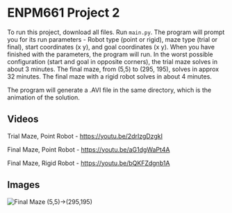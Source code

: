 # ENPM661 Project 2

To run this project, download all files. Run `main.py`. The program will prompt you for its run parameters - Robot type (point or rigid), maze type (trial or final), start coordinates (x y), and goal coordinates (x y). When you have finished with the parameters, the program will run. In the worst possible configuration (start and goal in opposite corners), the trial maze solves in about 3 minutes. The final maze, from (5,5) to (295, 195), solves in approx 32 minutes. The final maze with a rigid robot solves in about 4 minutes. 

The program will generate a .AVI file in the same directory, which is the animation of the solution. 

## Videos
Trial Maze, Point Robot - https://youtu.be/2drIzgDzgkI

Final Maze, Point Robot - https://youtu.be/aG1dgWaPt4A

Final Maze, Rigid Robot - https://youtu.be/bQKFZdgnb1A

## Images

![Final Maze (5,5)->(295,195)](https://github.com/BrianBock/ENPM661_Project2/images/final_mze_imgecoords.PNG)